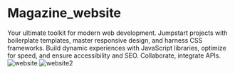 # Magazine_website
 Your ultimate toolkit for modern web development. Jumpstart projects with boilerplate templates, master responsive design, and harness CSS frameworks. Build dynamic experiences with JavaScript libraries, optimize for speed, and ensure accessibility and SEO. Collaborate, integrate APIs.
![website](https://github.com/Ritviksingh-cyber/Magazine_website/assets/75081330/a922fc31-c9e4-41ee-a626-462285b03a01)
![website2](https://github.com/Ritviksingh-cyber/Magazine_website/assets/75081330/20281a45-6f3a-4b11-919a-40fdceb2e6c3)
